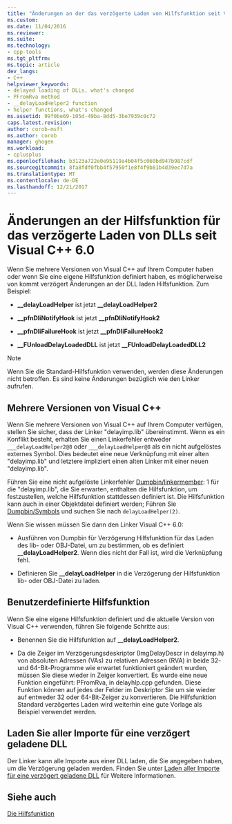 ```yaml
---
title: "Änderungen an der das verzögerte Laden von Hilfsfunktion seit Visual C++ 6.0 | Microsoft Docs"
ms.custom: 
ms.date: 11/04/2016
ms.reviewer: 
ms.suite: 
ms.technology:
- cpp-tools
ms.tgt_pltfrm: 
ms.topic: article
dev_langs:
- C++
helpviewer_keywords:
- delayed loading of DLLs, what's changed
- PFromRva method
- __delayLoadHelper2 function
- helper functions, what's changed
ms.assetid: 99f0be69-105d-49ba-8dd5-3be7939c0c72
caps.latest.revision: 
author: corob-msft
ms.author: corob
manager: ghogen
ms.workload:
- cplusplus
ms.openlocfilehash: b3123a722e0e95119a4b04f5c060bd947b987cdf
ms.sourcegitcommit: 8fa8fdf0fbb4f57950f1e8f4f9b81b4d39ec7d7a
ms.translationtype: MT
ms.contentlocale: de-DE
ms.lasthandoff: 12/21/2017
---
```

# <a name="changes-in-the-dll-delayed-loading-helper-function-since-visual-c-60"></a>Änderungen an der Hilfsfunktion für das verzögerte Laden von DLLs seit Visual C++ 6.0
Wenn Sie mehrere Versionen von Visual C++ auf Ihrem Computer haben oder wenn Sie eine eigene Hilfsfunktion definiert haben, es möglicherweise von kommt verzögert Änderungen an der DLL laden Hilfsfunktion. Zum Beispiel:  
  
-   **__delayLoadHelper** ist jetzt **__delayLoadHelper2**  
  
-   **__pfnDliNotifyHook** ist jetzt **__pfnDliNotifyHook2**  
  
-   **__pfnDliFailureHook** ist jetzt **__pfnDliFailureHook2**  
  
-   **__FUnloadDelayLoadedDLL** ist jetzt **__FUnloadDelayLoadedDLL2**  
  
> [!NOTE]
>  Wenn Sie die Standard-Hilfsfunktion verwenden, werden diese Änderungen nicht betroffen. Es sind keine Änderungen bezüglich wie den Linker aufrufen.  
  
## <a name="multiple-versions-of-visual-c"></a>Mehrere Versionen von Visual C++  
 Wenn Sie mehrere Versionen von Visual C++ auf Ihrem Computer verfügen, stellen Sie sicher, dass der Linker "delayimp.lib" übereinstimmt. Wenn es ein Konflikt besteht, erhalten Sie einen Linkerfehler entweder `___delayLoadHelper2@8` oder `___delayLoadHelper@8` als ein nicht aufgelöstes externes Symbol. Dies bedeutet eine neue Verknüpfung mit einer alten "delayimp.lib" und letztere impliziert einen alten Linker mit einer neuen "delayimp.lib".  
  
 Führen Sie eine nicht aufgelöste Linkerfehler [Dumpbin/linkermember](../../build/reference/linkermember.md): 1 für die "delayimp.lib", die Sie erwarten, enthalten die Hilfsfunktion, um festzustellen, welche Hilfsfunktion stattdessen definiert ist. Die Hilfsfunktion kann auch in einer Objektdatei definiert werden; Führen Sie [Dumpbin/Symbols](../../build/reference/symbols.md) und suchen Sie nach `delayLoadHelper(2)`.  
  
 Wenn Sie wissen müssen Sie dann den Linker Visual C++ 6.0:  
  
-   Ausführen von Dumpbin für Verzögerung Hilfsfunktion für das Laden des lib- oder OBJ-Datei, um zu bestimmen, ob es definiert **__delayLoadHelper2**. Wenn dies nicht der Fall ist, wird die Verknüpfung fehl.  
  
-   Definieren Sie **__delayLoadHelper** in die Verzögerung der Hilfsfunktion lib- oder OBJ-Datei zu laden.  
  
## <a name="user-defined-helper-function"></a>Benutzerdefinierte Hilfsfunktion  
 Wenn Sie eine eigene Hilfsfunktion definiert und die aktuelle Version von Visual C++ verwenden, führen Sie folgende Schritte aus:  
  
-   Benennen Sie die Hilfsfunktion auf **__delayLoadHelper2**.  
  
-   Da die Zeiger im Verzögerungsdeskriptor (ImgDelayDescr in delayimp.h) von absoluten Adressen (VAs) zu relativen Adressen (RVA) in beide 32- und 64-Bit-Programme wie erwartet funktioniert geändert wurden, müssen Sie diese wieder in Zeiger konvertiert. Es wurde eine neue Funktion eingeführt: PFromRva, in delayhlp.cpp gefunden. Diese Funktion können auf jedes der Felder im Deskriptor Sie um sie wieder auf entweder 32 oder 64-Bit-Zeiger zu konvertieren. Die Hilfsfunktion Standard verzögertes Laden wird weiterhin eine gute Vorlage als Beispiel verwendet werden.  
  
## <a name="load-all-imports-for-a-delay-loaded-dll"></a>Laden Sie aller Importe für eine verzögert geladene DLL  
 Der Linker kann alle Importe aus einer DLL laden, die Sie angegeben haben, um die Verzögerung geladen werden. Finden Sie unter [Laden aller Importe für eine verzögert geladene DLL](../../build/reference/loading-all-imports-for-a-delay-loaded-dll.md) für Weitere Informationen.  
  
## <a name="see-also"></a>Siehe auch  
 [Die Hilfsfunktion](understanding-the-helper-function.md)